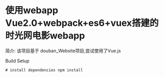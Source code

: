 
使用webapp Vue2.0+webpack+es6+vuex搭建的时光网电影webapp
====
简介:
该项目基于 douban_Website项目,尝试使用了Vue.js
  
Build Setup

`# install dependencies
npm install
`

